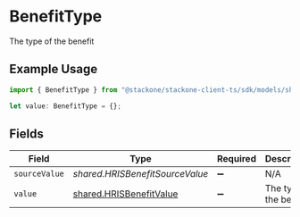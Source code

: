 # BenefitType

The type of the benefit

## Example Usage

```typescript
import { BenefitType } from "@stackone/stackone-client-ts/sdk/models/shared";

let value: BenefitType = {};
```

## Fields

| Field                                                                     | Type                                                                      | Required                                                                  | Description                                                               |
| ------------------------------------------------------------------------- | ------------------------------------------------------------------------- | ------------------------------------------------------------------------- | ------------------------------------------------------------------------- |
| `sourceValue`                                                             | *shared.HRISBenefitSourceValue*                                           | :heavy_minus_sign:                                                        | N/A                                                                       |
| `value`                                                                   | [shared.HRISBenefitValue](../../../sdk/models/shared/hrisbenefitvalue.md) | :heavy_minus_sign:                                                        | The type of the benefit                                                   |